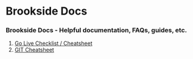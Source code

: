 # Brookside Docs
### Brookside Docs - Helpful documentation, FAQs, guides, etc.

1. [Go Live Checklist / Cheatsheet](docs/Go%20Live.md)
2. [GIT Cheatsheet](docs/GIT.md)
